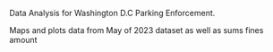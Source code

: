 Data Analysis for Washington D.C Parking Enforcement.

Maps and plots data from May of 2023 dataset as well as sums fines amount
